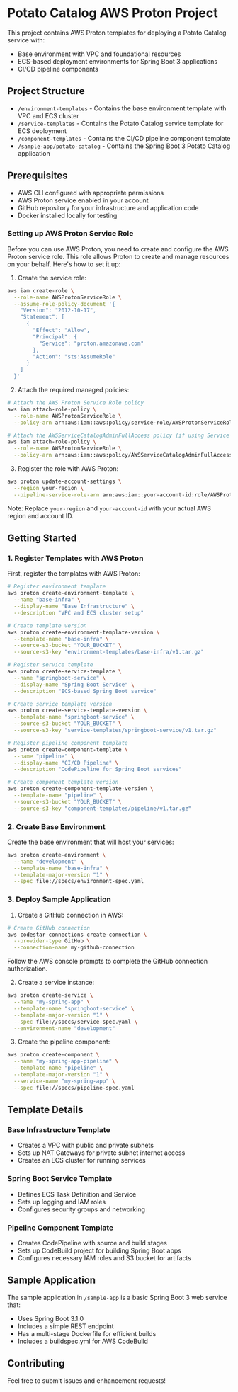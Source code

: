 # Potato Catalog AWS Proton Project

This project contains AWS Proton templates for deploying a Potato Catalog service with:
- Base environment with VPC and foundational resources
- ECS-based deployment environments for Spring Boot 3 applications
- CI/CD pipeline components

## Project Structure
- `/environment-templates` - Contains the base environment template with VPC and ECS cluster
- `/service-templates` - Contains the Potato Catalog service template for ECS deployment
- `/component-templates` - Contains the CI/CD pipeline component template
- `/sample-app/potato-catalog` - Contains the Spring Boot 3 Potato Catalog application

## Prerequisites
- AWS CLI configured with appropriate permissions
- AWS Proton service enabled in your account
- GitHub repository for your infrastructure and application code
- Docker installed locally for testing

### Setting up AWS Proton Service Role

Before you can use AWS Proton, you need to create and configure the AWS Proton service role. This role allows Proton to create and manage resources on your behalf. Here's how to set it up:

1. Create the service role:
```bash
aws iam create-role \
  --role-name AWSProtonServiceRole \
  --assume-role-policy-document '{
    "Version": "2012-10-17",
    "Statement": [
      {
        "Effect": "Allow",
        "Principal": {
          "Service": "proton.amazonaws.com"
        },
        "Action": "sts:AssumeRole"
      }
    ]
  }'
```

2. Attach the required managed policies:
```bash
# Attach the AWS Proton Service Role policy
aws iam attach-role-policy \
  --role-name AWSProtonServiceRole \
  --policy-arn arn:aws:iam::aws:policy/service-role/AWSProtonServiceRolePolicyForProton

# Attach the AWSServiceCatalogAdminFullAccess policy (if using Service Catalog)
aws iam attach-role-policy \
  --role-name AWSProtonServiceRole \
  --policy-arn arn:aws:iam::aws:policy/AWSServiceCatalogAdminFullAccess
```

3. Register the role with AWS Proton:
```bash
aws proton update-account-settings \
  --region your-region \
  --pipeline-service-role-arn arn:aws:iam::your-account-id:role/AWSProtonServiceRole
```

Note: Replace `your-region` and `your-account-id` with your actual AWS region and account ID.

## Getting Started

### 1. Register Templates with AWS Proton

First, register the templates with AWS Proton:

```bash
# Register environment template
aws proton create-environment-template \
  --name "base-infra" \
  --display-name "Base Infrastructure" \
  --description "VPC and ECS cluster setup"

# Create template version
aws proton create-environment-template-version \
  --template-name "base-infra" \
  --source-s3-bucket "YOUR_BUCKET" \
  --source-s3-key "environment-templates/base-infra/v1.tar.gz"

# Register service template
aws proton create-service-template \
  --name "springboot-service" \
  --display-name "Spring Boot Service" \
  --description "ECS-based Spring Boot service"

# Create service template version
aws proton create-service-template-version \
  --template-name "springboot-service" \
  --source-s3-bucket "YOUR_BUCKET" \
  --source-s3-key "service-templates/springboot-service/v1.tar.gz"

# Register pipeline component template
aws proton create-component-template \
  --name "pipeline" \
  --display-name "CI/CD Pipeline" \
  --description "CodePipeline for Spring Boot services"

# Create component template version
aws proton create-component-template-version \
  --template-name "pipeline" \
  --source-s3-bucket "YOUR_BUCKET" \
  --source-s3-key "component-templates/pipeline/v1.tar.gz"
```

### 2. Create Base Environment

Create the base environment that will host your services:

```bash
aws proton create-environment \
  --name "development" \
  --template-name "base-infra" \
  --template-major-version "1" \
  --spec file://specs/environment-spec.yaml
```

### 3. Deploy Sample Application

1. Create a GitHub connection in AWS:

```bash
# Create GitHub connection
aws codestar-connections create-connection \
  --provider-type GitHub \
  --connection-name my-github-connection
```

Follow the AWS console prompts to complete the GitHub connection authorization.

2. Create a service instance:

```bash
aws proton create-service \
  --name "my-spring-app" \
  --template-name "springboot-service" \
  --template-major-version "1" \
  --spec file://specs/service-spec.yaml \
  --environment-name "development"
```

3. Create the pipeline component:

```bash
aws proton create-component \
  --name "my-spring-app-pipeline" \
  --template-name "pipeline" \
  --template-major-version "1" \
  --service-name "my-spring-app" \
  --spec file://specs/pipeline-spec.yaml
```

## Template Details

### Base Infrastructure Template
- Creates a VPC with public and private subnets
- Sets up NAT Gateways for private subnet internet access
- Creates an ECS cluster for running services

### Spring Boot Service Template
- Defines ECS Task Definition and Service
- Sets up logging and IAM roles
- Configures security groups and networking

### Pipeline Component Template
- Creates CodePipeline with source and build stages
- Sets up CodeBuild project for building Spring Boot apps
- Configures necessary IAM roles and S3 bucket for artifacts

## Sample Application
The sample application in `/sample-app` is a basic Spring Boot 3 web service that:
- Uses Spring Boot 3.1.0
- Includes a simple REST endpoint
- Has a multi-stage Dockerfile for efficient builds
- Includes a buildspec.yml for AWS CodeBuild

## Contributing
Feel free to submit issues and enhancement requests!